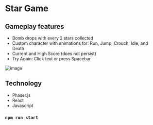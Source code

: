 # Star Game

## Gameplay features

- Bomb drops with every 2 stars collected
- Custom character with animations for: Run, Jump, Crouch, Idle, and Death
- Current and High Score (does not persist)
- Try Again: Click text or press Spacebar

![image](https://github.com/user-attachments/assets/c332a29c-65d5-40de-ac0e-fcb316cb8b98)

## Technology

- Phaser.js
- React
- Javascript

### `npm run start`
